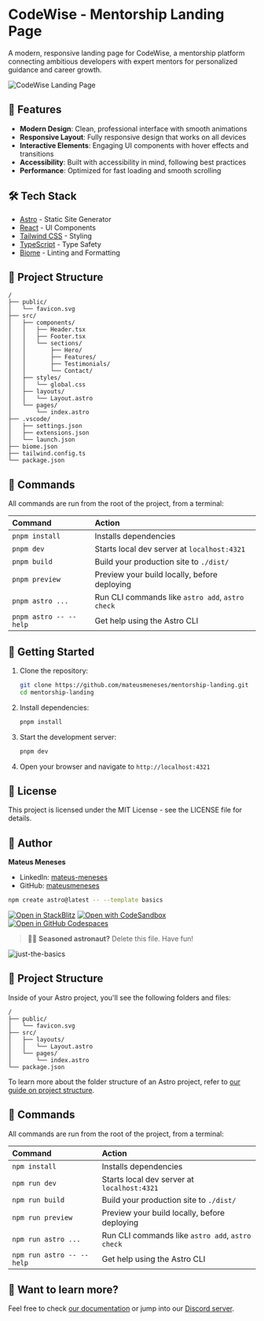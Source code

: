 # CodeWise - Mentorship Landing Page

A modern, responsive landing page for CodeWise, a mentorship platform connecting ambitious developers with expert mentors for personalized guidance and career growth.

![CodeWise Landing Page](https://github.com/mateusmeneses/mentorship-landing/assets/screenshot.png)

## 🚀 Features

- **Modern Design**: Clean, professional interface with smooth animations
- **Responsive Layout**: Fully responsive design that works on all devices
- **Interactive Elements**: Engaging UI components with hover effects and transitions
- **Accessibility**: Built with accessibility in mind, following best practices
- **Performance**: Optimized for fast loading and smooth scrolling

## 🛠️ Tech Stack

- [Astro](https://astro.build) - Static Site Generator
- [React](https://reactjs.org) - UI Components
- [Tailwind CSS](https://tailwindcss.com) - Styling
- [TypeScript](https://www.typescriptlang.org) - Type Safety
- [Biome](https://biomejs.dev) - Linting and Formatting

## 📁 Project Structure

```text
/
├── public/
│   └── favicon.svg
├── src/
│   ├── components/
│   │   ├── Header.tsx
│   │   ├── Footer.tsx
│   │   └── sections/
│   │       ├── Hero/
│   │       ├── Features/
│   │       ├── Testimonials/
│   │       └── Contact/
│   ├── styles/
│   │   └── global.css
│   ├── layouts/
│   │   └── Layout.astro
│   └── pages/
│       └── index.astro
├── .vscode/
│   ├── settings.json
│   ├── extensions.json
│   └── launch.json
├── biome.json
├── tailwind.config.ts
└── package.json
```

## 🧞 Commands

All commands are run from the root of the project, from a terminal:

| Command                   | Action                                           |
| :------------------------ | :----------------------------------------------- |
| `pnpm install`            | Installs dependencies                            |
| `pnpm dev`                | Starts local dev server at `localhost:4321`      |
| `pnpm build`              | Build your production site to `./dist/`          |
| `pnpm preview`            | Preview your build locally, before deploying     |
| `pnpm astro ...`          | Run CLI commands like `astro add`, `astro check` |
| `pnpm astro -- --help`    | Get help using the Astro CLI                     |

## 🚀 Getting Started

1. Clone the repository:
   ```sh
   git clone https://github.com/mateusmeneses/mentorship-landing.git
   cd mentorship-landing
   ```

2. Install dependencies:
   ```sh
   pnpm install
   ```

3. Start the development server:
   ```sh
   pnpm dev
   ```

4. Open your browser and navigate to `http://localhost:4321`

## 📝 License

This project is licensed under the MIT License - see the LICENSE file for details.

## 👤 Author

**Mateus Meneses**
- LinkedIn: [mateus-meneses](https://www.linkedin.com/in/mateus-meneses/)
- GitHub: [mateusmeneses](https://github.com/mateusmeneses)

```sh
npm create astro@latest -- --template basics
```

[![Open in StackBlitz](https://developer.stackblitz.com/img/open_in_stackblitz.svg)](https://stackblitz.com/github/withastro/astro/tree/latest/examples/basics)
[![Open with CodeSandbox](https://assets.codesandbox.io/github/button-edit-lime.svg)](https://codesandbox.io/p/sandbox/github/withastro/astro/tree/latest/examples/basics)
[![Open in GitHub Codespaces](https://github.com/codespaces/badge.svg)](https://codespaces.new/withastro/astro?devcontainer_path=.devcontainer/basics/devcontainer.json)

> 🧑‍🚀 **Seasoned astronaut?** Delete this file. Have fun!

![just-the-basics](https://github.com/withastro/astro/assets/2244813/a0a5533c-a856-4198-8470-2d67b1d7c554)

## 🚀 Project Structure

Inside of your Astro project, you'll see the following folders and files:

```text
/
├── public/
│   └── favicon.svg
├── src/
│   ├── layouts/
│   │   └── Layout.astro
│   └── pages/
│       └── index.astro
└── package.json
```

To learn more about the folder structure of an Astro project, refer to [our guide on project structure](https://docs.astro.build/en/basics/project-structure/).

## 🧞 Commands

All commands are run from the root of the project, from a terminal:

| Command                   | Action                                           |
| :------------------------ | :----------------------------------------------- |
| `npm install`             | Installs dependencies                            |
| `npm run dev`             | Starts local dev server at `localhost:4321`      |
| `npm run build`           | Build your production site to `./dist/`          |
| `npm run preview`         | Preview your build locally, before deploying     |
| `npm run astro ...`       | Run CLI commands like `astro add`, `astro check` |
| `npm run astro -- --help` | Get help using the Astro CLI                     |

## 👀 Want to learn more?

Feel free to check [our documentation](https://docs.astro.build) or jump into our [Discord server](https://astro.build/chat).
